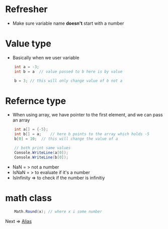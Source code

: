 # Refresher
- Make sure variable name **doesn't** start with a number

# Value type
- Basically when we user variable 
```C#
    int a = -3;
    int b = a  // value passed to b here is by value

    b = 3; // this will only change value of b not a
```

# Refernce type
- When using array, we have pointer to the first element, and we can pass an array 

```C#
    int a[] = {-5};
    int b[] = a;    // here b points to the array which holds -5
    b[0] = 10;  // this will change the value of a

    // both print same values
    Console.WriteLine(a[0]);
    Console.WriteLine(b[0]);

```
- NaN = > not a number
- IsNaN = > to evaluate if it's a number
- IsInfinity => to check if the number is infinitiy

# math class
```C#
    Math.Round(x); // where x i some number
```
Next => [Alias](3.%20Alias.md)